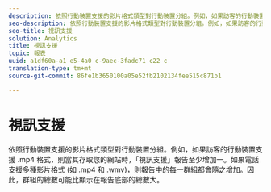 ```yaml
---
description: 依照行動裝置支援的影片格式類型對行動裝置分組。例如，如果訪客的行動裝置支援 .mp4 格式，則當其存取您的網站時，「視訊支援」報告至少增加一。如果電話支援多種影片格式 (如 .mp4 和 .wmv)，則報告中的每一群組都會隨之增加。因此，群組的總數可能比顯示在報告底部的總數大。
seo-description: 依照行動裝置支援的影片格式類型對行動裝置分組。例如，如果訪客的行動裝置支援 .mp4 格式，則當其存取您的網站時，「視訊支援」報告至少增加一。如果電話支援多種影片格式 (如 .mp4 和 .wmv)，則報告中的每一群組都會隨之增加。因此，群組的總數可能比顯示在報告底部的總數大。
seo-title: 視訊支援
solution: Analytics
title: 視訊支援
topic: 報表
uuid: a1df60a-a1 e5-4a0 c-9aec-3fadc71 c22 c
translation-type: tm+mt
source-git-commit: 86fe1b3650100a05e52fb2102134fee515c871b1

---
```



# 視訊支援

依照行動裝置支援的影片格式類型對行動裝置分組。例如，如果訪客的行動裝置支援 .mp4 格式，則當其存取您的網站時，「視訊支援」報告至少增加一。如果電話支援多種影片格式 (如 .mp4 和 .wmv)，則報告中的每一群組都會隨之增加。因此，群組的總數可能比顯示在報告底部的總數大。

